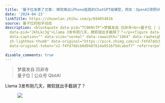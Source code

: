 ```yaml
---
title: '量子位发表了文章: 微软推出iPhone能跑的ChatGPT级模型，网友：OpenAI得把GPT-3.5淘汰了'
date: '2024-04-23'
linkTitle: https://zhuanlan.zhihu.com/p/694054816
source: 量子位的知乎动态
description: <blockquote data-pid="TC06NtfP">梦晨发自 凹非寺<br>量子位 | 公众号 QbitAI</blockquote><p
  data-pid="JkhLkc3g">Llama 3发布刚几天，微软就出手截胡了？</p><figure data-size="normal"><img src="https://pic4.zhimg.com/v2-f4fd7ddcb6d9487614a9516f5dcabef7_1440w.jpg"
  data-caption="" data-size="normal" data-rawwidth="1064" data-rawheight="304" class="origin_image
  zh-lightbox-thumb" data-original="https://pic4.zhimg.com/v2-f4fd7ddcb6d9487614a9516f5dcabef7_r.jpg"
  data-original-token="v2-f4fd7ddcb6d9487614a9516f5dcabef7" referrerpolicy="no-referrer"></figure><p
  ...
disable_comments: true
---
```

<blockquote data-pid="TC06NtfP">梦晨发自 凹非寺<br>量子位 | 公众号 QbitAI</blockquote><p data-pid="JkhLkc3g">Llama 3发布刚几天，微软就出手截胡了？</p><figure data-size="normal"><img src="https://pic4.zhimg.com/v2-f4fd7ddcb6d9487614a9516f5dcabef7_1440w.jpg" data-caption="" data-size="normal" data-rawwidth="1064" data-rawheight="304" class="origin_image zh-lightbox-thumb" data-original="https://pic4.zhimg.com/v2-f4fd7ddcb6d9487614a9516f5dcabef7_r.jpg" data-original-token="v2-f4fd7ddcb6d9487614a9516f5dcabef7" referrerpolicy="no-referrer"></figure><p ...